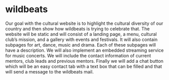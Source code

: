 # wildbeats
Our goal with the cultural website is to highlight the cultural diversity of our country and then show how wildbeats is trying to celebrate that.   The website will be static and will consist of a landing page, a menu, cultural club’s mission, and a gallery with events and festivals. It will also contain subpages for art, dance, music and drama. Each of these subpages will have a description. We will also implement an embedded streaming service for music concerts. We will include the contact information of current mentors, club leads and previous mentors. Finally we will add a chat button which will be an easy contact tab with a text box that can be filled and that will send a message to the wildbeats mail.
